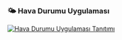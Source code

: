 ### 🌤️ Hava Durumu Uygulaması
[![Hava Durumu Uygulaması Tanıtımı](https://img.youtube.com/vi/_vlCWVxhdRY/0.jpg)](https://youtube.com/shorts/_vlCWVxhdRY?feature=share)
